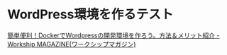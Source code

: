# WordPress環境を作るテスト

[簡単便利！DockerでWordpressの開発環境を作ろう。方法＆メリット紹介 \- Workship MAGAZINE\(ワークシップマガジン\)](https://goworkship.com/magazine/wordpress-docker/)